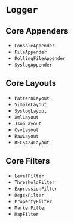 # `Logger`

## Core Appenders

- `ConsoleAppender`
- `FileAppender`
- `RollingFileAppender`
- `SyslogAppender`

## Core Layouts

- `PatternLayout`
- `SimpleLayout`
- `SyslogLayout`
- `XmlLayout`
- `JsonLayout`
- `CsvLayout`
- `RawLayout`
- `RFC5424Layout`

## Core Filters

- `LevelFilter`
- `ThresholdFilter`
- `ExpressionFilter`
- `RegexFilter`
- `PropertyFilter`
- `MarkerFilter`
- `MapFilter`
